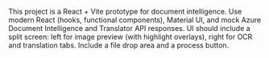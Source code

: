<!-- Use this file to provide workspace-specific custom instructions to Copilot. For more details, visit https://code.visualstudio.com/docs/copilot/copilot-customization#_use-a-githubcopilotinstructionsmd-file -->

This project is a React + Vite prototype for document intelligence. Use modern React (hooks, functional components), Material UI, and mock Azure Document Intelligence and Translator API responses. UI should include a split screen: left for image preview (with highlight overlays), right for OCR and translation tabs. Include a file drop area and a process button.
